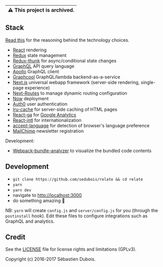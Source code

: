 
| ⚠️  This project is archived. |
|-------------------------------|

## Stack

[Read this](https://github.com/sedubois/relate/issues/5) for the reasoning behind the technology choices.

- [React](https://facebook.github.io/react) rendering
- [Redux](http://redux.js.org) state management
- [Redux-thunk](https://github.com/gaearon/redux-thunk) for async/conditional state changes
- [GraphQL](http://graphql.org) API query language
- [Apollo](http://dev.apollodata.com) GraphQL client
- [Graphcool](https://www.graph.cool) GraphQL/lambda backend-as-a-service
- [Next.js](https://zeit.co/blog/next) universal webapp framework (server-side rendering, single-page experience)
- [Next-Routes](https://github.com/fridays/next-routes) to manage dynamic routing configuration
- [Now](https://zeit.co/now) deployment
- [Auth0](https://auth0.com) user authentication
- [lru-cache](https://github.com/isaacs/node-lru-cache) for server-side caching of HTML pages
- [React-ga](https://github.com/react-ga/react-ga) for [Google Analytics](https://www.google.com/analytics)</a>
- [React-intl](https://github.com/yahoo/react-intl) for internationalization
- [accept-language](https://github.com/tinganho/node-accept-language) for detection of browser's language preference
- [MailChimp](https://mailchimp.com) newsletter registration

Development:
- [Webpack-bundle-analyzer](https://github.com/th0r/webpack-bundle-analyzer) to visualize the bundled code contents

## Development

- `git clone https://github.com/sedubois/relate && cd relate`
- `yarn`
- `yarn dev`
- navigate to <http://localhost:3000>
- do something amazing :tada:

NB: `yarn` will create `config.js` and `server/config.js` for you (through the `postinstall` hook). Edit these files to configure integrations such as GraphQL and analytics.

## Credit

See the [LICENSE](LICENSE) file for license rights and limitations (GPLv3).

Copyright (c) 2016-2017 Sébastien Dubois.
